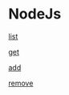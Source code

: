 # NodeJs 

[list](https://monosnap.com/file/md11j5AidjWkPkmYi4YouvAtx0bNnc)

[get](https://monosnap.com/file/SEIhATzldeaEvfbW8iAelQSDMiTZjs)

[add](https://monosnap.com/file/HYgEh4VCBOwDxo1teF0xZZKM9mvoq9)

[remove](https://monosnap.com/file/2mpiKcJ02kazldUBzNV7zvmMDso9gn)


